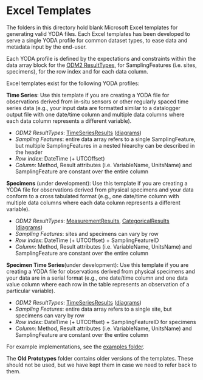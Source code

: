 Excel Templates
===============
The folders in this directory hold blank Microsoft Excel templates for generating valid YODA files. Each Excel templates has been developed to serve a single YODA profile for common dataset types, to ease data and metadata input by the end-user.

Each YODA profile is defined by the expectations and constraints within the data array block for the [ODM2 ResultTypes](https://github.com/ODM2/ODM2/blob/master/doc/ODM2Docs/ext_results.md), for SamplingFeatures (i.e. sites, specimens), for the row index and for each data column.

Excel templates exist for the following YODA profiles:

**Time Series**: Use this template if you are creating a YODA file for observations derived from in-situ sensors or other regularly spaced time series data (e.g., your input data are formatted similar to a datalogger output file with one date/time column and multiple data columns where each data column represents a different variable).

* *ODM2 ResultTypes*: [TimeSeriesResults](https://github.com/ODM2/ODM2/blob/master/doc/ODM2Docs/ext_results_timeseries.md) ([diagrams](http://odm2.github.io/ODM2/schemas/ODM2_Current/diagrams/ODM2Results.html))
* *Sampling Features*: entire data array refers to a single SamplingFeature, but multiple SamplingFeatures in a nested hiearchy can be described in the header
* *Row index*: DateTime (+ UTCOffset)
* *Column*: Method, Result attributes (i.e. VariableName, UnitsName) and SamplingFeature are constant over the entire column

**Specimens** (under development):  Use this template if you are creating a YODA file for observations derived from physical specimens and your data conform to a cross tabulated format (e.g., one date/time column with multiple data columns where each data column represents a different variable).

* *ODM2 ResultTypes*: [MeasurementResults](https://github.com/ODM2/ODM2/blob/master/doc/ODM2Docs/ext_results_measurement.md), [CategoricalResults](https://github.com/ODM2/ODM2/blob/master/doc/ODM2Docs/ext_results_categorical.md) ([diagrams](http://odm2.github.io/ODM2/schemas/ODM2_Current/diagrams/ODM2Results.html))
* *Sampling Features*: sites and specimens can vary by row
* *Row index*: DateTime (+ UTCOffset) + SamplingFeatureID
* *Column*: Method, Result attributes (i.e. VariableName, UnitsName) and SamplingFeature are constant over the entire column

**Specimen Time Series**(under development):  Use this template if you are creating a YODA file for observations derived from physical specimens and your data are in a serial format (e.g., one date/time column and one data value column where each row in the table represents an observation of a particular variable).

* *ODM2 ResultTypes*: [TimeSeriesResults](https://github.com/ODM2/ODM2/blob/master/doc/ODM2Docs/ext_results_timeseries.md) ([diagrams](http://odm2.github.io/ODM2/schemas/ODM2_Current/diagrams/ODM2Results.html))
* *Sampling Features*: entire data array refers to a single site, but specimens can vary by row
* *Row index*: DateTime (+ UTCOffset) + SamplingFeatureID for specimens
* *Column*: Method, Result attributes (i.e. VariableName, UnitsName) and SamplingFeature are constant over the entire column

For example implementations, see the [examples folder](https://github.com/ODM2/YODA-File/tree/master/examples).

The **Old Prototypes** folder contains older versions of the templates.  These should not be used, but we have kept them in case we need to refer back to them.

